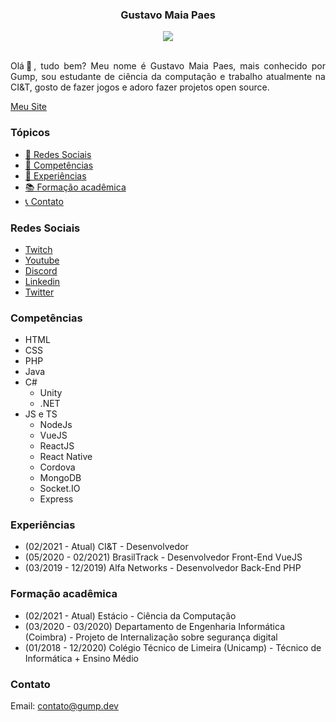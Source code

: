 <h3 align="center">Gustavo Maia Paes</h3>

<div align="center">
<img align="center" src="https://github-readme-stats.vercel.app/api?username=gumpdev&show_icons=true&theme=radical"/><br/><br/>
</div>

<p align="justify">Olá👋, tudo bem? Meu nome é Gustavo Maia Paes, mais conhecido por Gump, sou estudante de ciência da computação e trabalho atualmente na CI&T, gosto de fazer jogos e adoro fazer projetos open source.</p>

[Meu Site](https://gump.dev)

### Tópicos

- [📱 Redes Sociais](#redes-sociais)
- [🤹 Competências](#competencias)
- [💼 Experiências](#experiências)
- [📚 Formação acadêmica](#formação-acadêmica)
- [📞 Contato](#contato)



### Redes Sociais
- [Twitch](https://www.twitch.tv/gumpdev)
- [Youtube](https://youtube.com/gumpdev)
- [Discord](https://discord.gg/XD2Vg58)
- [Linkedin](https://www.linkedin.com/in/gustavo-maia-paes/)
- [Twitter](https://twitter.com/gumpdevs)



### Competências
- HTML
- CSS
- PHP
- Java
- C#
  - Unity
  - .NET
- JS e TS
  - NodeJs
  - VueJS
  - ReactJS
  - React Native
  - Cordova
  - MongoDB
  - Socket.IO
  - Express


  
### Experiências
- (02/2021 - Atual) CI&T - Desenvolvedor
- (05/2020 - 02/2021) BrasilTrack - Desenvolvedor Front-End VueJS
- (03/2019 - 12/2019) Alfa Networks - Desenvolvedor Back-End PHP



### Formação acadêmica
- (02/2021 - Atual) Estácio - Ciência da Computação
- (03/2020 - 03/2020) Departamento de Engenharia Informática (Coimbra) - Projeto de Internalização sobre segurança digital
- (01/2018 - 12/2020) Colégio Técnico de Limeira (Unicamp) - Técnico de Informática + Ensino Médio



### Contato
Email: contato@gump.dev
